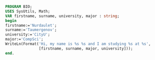  ```Pascal
PROGRAM BIO;
USES SysUtils, Math;
VAR firstname, surname, university, major : string;
begin
 firstname:='Nurdaulet';
 surname:='Taumergenov';
 university:='CityU';
 major:='CompSci';
 WriteLn(Format('Hi, my name is %s %s and I am studying %s at %s',
                [firstname, surname, major, university]));
end.
```
<!--[![GitHub](https://i.stack.imgur.com/tskMh.png) GitHub](https://github.com/)
 - ⚡ Hooray! port 3000 works-->
<!--
**ntaumerge2/ntaumerge2** is a ✨ _special_ ✨ repository because its `README.md` (this file) appears on your GitHub profile.

Here are some ideas to get you started:

- 🔭 I’m currently working on ...
- 🌱 I’m currently learning ...
- 👯 I’m looking to collaborate on ...
- 🤔 I’m looking for help with ...
- 💬 Ask me about ...
- 📫 How to reach me: ...
- 😄 Pronouns: ...
- ⚡ Fun fact: ...
-->
